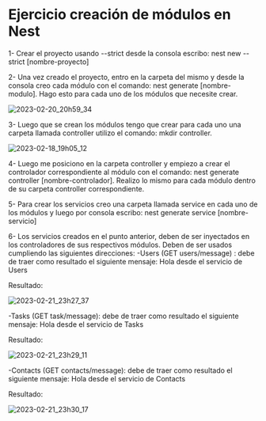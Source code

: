 # Ejercicio creación de módulos en Nest

1- Crear el proyecto usando --strict desde la consola escribo: nest new --strict [nombre-proyecto]

2- Una vez creado el proyecto, entro en la carpeta del mismo y desde la consola creo cada módulo con el comando: nest generate [nombre-modulo]. Hago esto para cada uno de los módulos que necesite crear.


![2023-02-20_20h59_34](https://user-images.githubusercontent.com/72228855/220507033-6b064c88-2248-4515-8c1f-f7b78981fc1f.png)



3- Luego que se crean los módulos tengo que crear para cada uno una carpeta llamada controller utilizo el comando: mkdir controller.

![2023-02-18_19h05_12](https://user-images.githubusercontent.com/72228855/220507345-0e0f059e-7e33-4d00-bc22-dd0c0e31a69b.png)


4- Luego me posiciono en la carpeta controller y empiezo a crear el controlador correspondiente al módulo con el comando: nest generate controller [nombre-controlador]. Realizo lo mismo para cada módulo dentro de su carpeta controller correspondiente.

5- Para crear los servicios creo una carpeta llamada service en cada uno de los módulos y luego por consola escribo: nest generate service [nombre-servicio]

6- Los servicios creados en el punto anterior, deben de ser inyectados en los controladores de sus respectivos módulos. Deben de ser usados cumpliendo las siguientes direcciones:
   -Users (GET users/message) : debe de traer como resultado el siguiente mensaje: Hola desde el servicio de Users
   
   Resultado:
   
   ![2023-02-21_23h27_37](https://user-images.githubusercontent.com/72228855/220506145-57f60e7a-0b97-4d75-9944-2d4be899bfa0.png)

   
   
   -Tasks (GET task/message): debe de traer como resultado el siguiente mensaje: Hola desde el servicio de Tasks
   
   Resultado:
   
   ![2023-02-21_23h29_11](https://user-images.githubusercontent.com/72228855/220506203-08a5fdff-52e2-40cc-a5d3-3d0a77ed7c27.png)

   
   
   -Contacts (GET contacts/message): debe de traer como resultado el siguiente mensaje: Hola desde el servicio de Contacts
   
   Resultado:
   
   ![2023-02-21_23h30_17](https://user-images.githubusercontent.com/72228855/220506377-8ed28c5d-bc3c-4183-9b81-8a0048b7d7e3.png)



